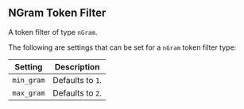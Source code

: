 ## NGram Token Filter

A token filter of type `nGram`.

The following are settings that can be set for a `nGram` token filter type:

Setting | Description  
---|---    
`min_gram`| Defaults to `1`.    
`max_gram`| Defaults to `2`.
